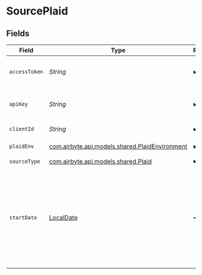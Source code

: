 # SourcePlaid


## Fields

| Field                                                                                                                                       | Type                                                                                                                                        | Required                                                                                                                                    | Description                                                                                                                                 |
| ------------------------------------------------------------------------------------------------------------------------------------------- | ------------------------------------------------------------------------------------------------------------------------------------------- | ------------------------------------------------------------------------------------------------------------------------------------------- | ------------------------------------------------------------------------------------------------------------------------------------------- |
| `accessToken`                                                                                                                               | *String*                                                                                                                                    | :heavy_check_mark:                                                                                                                          | The end-user's Link access token.                                                                                                           |
| `apiKey`                                                                                                                                    | *String*                                                                                                                                    | :heavy_check_mark:                                                                                                                          | The Plaid API key to use to hit the API.                                                                                                    |
| `clientId`                                                                                                                                  | *String*                                                                                                                                    | :heavy_check_mark:                                                                                                                          | The Plaid client id.                                                                                                                        |
| `plaidEnv`                                                                                                                                  | [com.airbyte.api.models.shared.PlaidEnvironment](../../models/shared/PlaidEnvironment.md)                                                   | :heavy_check_mark:                                                                                                                          | The Plaid environment.                                                                                                                      |
| `sourceType`                                                                                                                                | [com.airbyte.api.models.shared.Plaid](../../models/shared/Plaid.md)                                                                         | :heavy_check_mark:                                                                                                                          | N/A                                                                                                                                         |
| `startDate`                                                                                                                                 | [LocalDate](https://docs.oracle.com/javase/8/docs/api/java/time/LocalDate.html)                                                             | :heavy_minus_sign:                                                                                                                          | The date from which you'd like to replicate data for Plaid in the format YYYY-MM-DD. All data generated after this date will be replicated. |